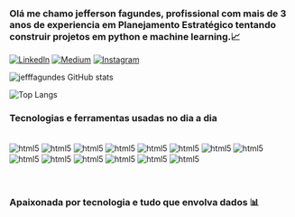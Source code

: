 ### Olá me chamo jefferson fagundes, profissional com mais de 3 anos de experiencia em Planejamento Estratégico tentando construir projetos em python e machine learning.📈<br/>

[![Linkedln](https://img.shields.io/badge/LinkedIn-0077B5?style=for-the-badge&logo=linkedin&logoColor=white)](https://www.linkedin.com/in/jefferson-fagundes/)
[![Medium](https://img.shields.io/badge/Medium-12100E?style=for-the-badge&logo=medium&logoColor=white)](https://medium.com/@jeffersonfg569)
[![Instagram](https://img.shields.io/badge/Instagram-E4405F?style=for-the-badge&logo=instagram&logoColor=white )](https://www.instagram.com/jefferson_fagundes7/ )

![jefffagundes GitHub stats](https://github-readme-stats.vercel.app/api?username=jefffagundes&show_icons=true&theme=tokyonight)

 ![Top Langs](https://github-readme-stats.vercel.app/api/top-langs/?username=jefffagundes&layout=compact)

### Tecnologias e ferramentas usadas no dia a dia

<div style=""display: inline_block"><br/>
 <img align="center" alt="html5" src="https://img.shields.io/badge/Python-3776AB?style=for-the-badge&logo=python&logoColor=white" />
 <img align="center" alt="html5" src="https://img.shields.io/badge/HTML-239120?style=for-the-badge&logo=html5&logoColor=white" />
 <img align="center" alt="html5" src="https://img.shields.io/badge/CSS-239120?&style=for-the-badge&logo=css3&logoColor=white" />
 <img align="center" alt="html5" src="https://img.shields.io/badge/HTML5-E34F26?style=for-the-badge&logo=html5&logoColor=white" />
 <img align="center" alt="html5" src="https://img.shields.io/badge/MySQL-005C84?style=for-the-badge&logo=mysql&logoColor=white" />
 <img align="center" alt="html5" src="https://img.shields.io/badge/Databricks-FF3621?style=for-the-badge&logo=Databricks&logoColor=white" />
 <img align="center" alt="html5" src="https://img.shields.io/badge/Colab-F9AB00?style=for-the-badge&logo=googlecolab&color=525252" />
 <img align="center" alt="html5" src="https://img.shields.io/badge/Notepad++-90E59A.svg?style=for-the-badge&logo=notepad%2B%2B&logoColor=black" />
 <img align="center" alt="html5" src="https://aleen42.github.io/badges/src/photoshop.svg" />
 <img align="center" alt="html5" src="https://aleen42.github.io/badges/src/illustrator.svg" />
 <img align="center" alt="html5" src="https://aleen42.github.io/badges/src/after_effects.svg" />
 <img align="center" alt="html5" src="https://img.shields.io/badge/Made%20with-Jupyter-orange?style=for-the-badge&logo=Jupyter" />
 <img align="center" alt="html5" src="https://img.shields.io/badge/Made%20for-VSCode-1f425f.svg" />
 <img align="center" alt="html5" src="https://img.shields.io/badge/Google_chrome-4285F4?style=for-the-badge&logo=Google-chrome&logoColor=white" /><br/><br/><br/>

 ### Apaixonada por tecnologia e tudo que envolva dados 📊


 


  
  
</div>
